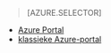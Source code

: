 > [AZURE.SELECTOR]
- [Azure Portal](../articles/storage/storage-create-storage-account.md)
- [klassieke Azure-portal](../articles/storage/storage-create-storage-account-classic-portal.md)



<!--HONumber=Jun16_HO2-->


